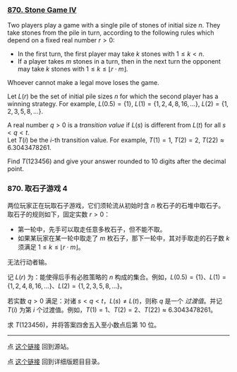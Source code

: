 ### [870. Stone Game IV](https://projecteuler.net/problem=870)

Two players play a game with a single pile of stones of initial size $n$. They take stones from the pile in turn, according to the following rules which depend on a fixed real number $r > 0$:

- In the first turn, the first player may take $k$ stones with $1 \le k \lt n$.
- If a player takes $m$ stones in a turn, then in the next turn the opponent may take $k$ stones with $1 \le k \le \lfloor r \cdot m \rfloor$.

Whoever cannot make a legal move loses the game.

Let $L(r)$ be the set of initial pile sizes $n$ for which the second player has a winning strategy. For example, $L(0.5) = \{1\}$, $L(1) = \{1, 2, 4, 8, 16, \dots\}$, $L(2) = \{1, 2, 3, 5, 8, \dots\}$.

A real number $q \gt 0$ is a <i>transition value</i> if $L(s)$ is different from $L(t)$ for all $s < q < t$.  
Let $T(i)$ be the $i$-th transition value. For example, $T(1) = 1$, $T(2) = 2$, $T(22) \approx 6.3043478261$.

Find $T(123456)$ and give your answer rounded to $10$ digits after the decimal point.

### 870. 取石子游戏 4

两位玩家正在玩取石子游戏，它们须轮流从初始时含 $n$ 枚石子的石堆中取石子。取石子的规则如下，固定实数 $r > 0$：

- 第一轮中，先手可以取走任意多枚石子，但不能不取。
- 如果某玩家在某一轮中取走了 $m$ 枚石子，那下一轮中，其对手取走的石子数 $k$ 须满足 $1 \leq k \leq \lfloor r \cdot m \rfloor$。

无法行动者输。

记 $L(r)$ 为：能使得后手有必胜策略的 $n$ 构成的集合。例如，$L(0.5) = \{1\}$、$L(1) = \{1, 2, 4, 8, 16, \dots\}$、$L(2) = \{1, 2, 3, 5, 8, \dots\}$。

若实数 $q > 0$ 满足：对诸 $s < q < t$，$L(s) \neq L(t)$，则称 $q$ 是一个 *过渡值*。并记 $T(i)$ 为第 $i$ 个过渡值。例如，$T(1) = 1$、$T(2) = 2$、$T(22) \approx 6.3043478261$。

求 $T(123456)$，并将答案四舍五入至小数点后第 10 位。

---

点 [这个链接](https://fsy-juruo.github.io/pe-chinese-translation/) 回到源站。

点 [这个链接](https://fsy-juruo.github.io/pe-chinese-translation/detailed_content_archives.html) 回到详细版题目目录。
